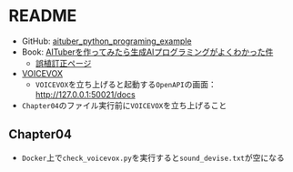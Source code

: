 # README

- GitHub: [aituber_python_programing_example](https://github.com/sr2mg/aituber_python_programing_example/tree/main)
- Book: [AITuberを作ってみたら生成AIプログラミングがよくわかった件](https://bookplus.nikkei.com/atcl/catalog/23/10/31/01079/)
    - [誤植訂正ページ](https://bookplus.nikkei.com/atcl/catalog/update/23/11/24/00173/)
- [VOICEVOX](https://voicevox.hiroshiba.jp/)
    - `VOICEVOX`を立ち上げると起動する`OpenAPI`の画面：<http://127.0.0.1:50021/docs>
- `Chapter04`のファイル実行前に`VOICEVOX`を立ち上げること

## Chapter04

- `Docker`上で`check_voicevox.py`を実行すると`sound_devise.txt`が空になる